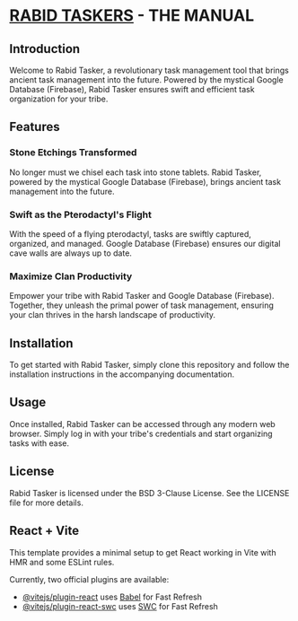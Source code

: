 # [RABID TASKERS](https://rabid-tasker.web.app/)  - THE MANUAL

## Introduction

Welcome to Rabid Tasker, a revolutionary task management tool that brings ancient task management into the future. Powered by the mystical Google Database (Firebase), Rabid Tasker ensures swift and efficient task organization for your tribe.

## Features

### Stone Etchings Transformed
No longer must we chisel each task into stone tablets. Rabid Tasker, powered by the mystical Google Database (Firebase), brings ancient task management into the future.

### Swift as the Pterodactyl's Flight
With the speed of a flying pterodactyl, tasks are swiftly captured, organized, and managed. Google Database (Firebase) ensures our digital cave walls are always up to date.

### Maximize Clan Productivity
Empower your tribe with Rabid Tasker and Google Database (Firebase). Together, they unleash the primal power of task management, ensuring your clan thrives in the harsh landscape of productivity.

## Installation

To get started with Rabid Tasker, simply clone this repository and follow the installation instructions in the accompanying documentation.

## Usage

Once installed, Rabid Tasker can be accessed through any modern web browser. Simply log in with your tribe's credentials and start organizing tasks with ease.

## License

Rabid Tasker is licensed under the BSD 3-Clause License. See the LICENSE file for more details.

## React + Vite

This template provides a minimal setup to get React working in Vite with HMR and some ESLint rules.

Currently, two official plugins are available:

- [@vitejs/plugin-react](https://github.com/vitejs/vite-plugin-react/blob/main/packages/plugin-react/README.md) uses [Babel](https://babeljs.io/) for Fast Refresh
- [@vitejs/plugin-react-swc](https://github.com/vitejs/vite-plugin-react-swc) uses [SWC](https://swc.rs/) for Fast Refresh
